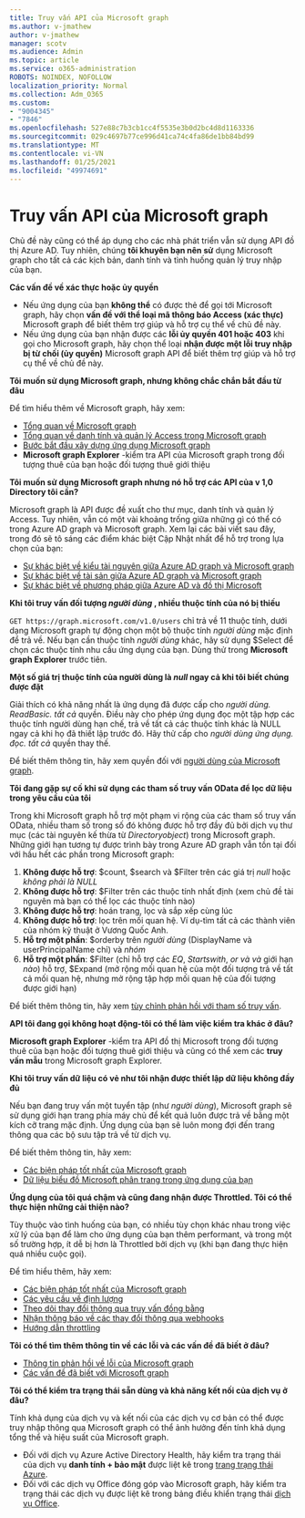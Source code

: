 ```yaml
---
title: Truy vấn API của Microsoft graph
ms.author: v-jmathew
author: v-jmathew
manager: scotv
ms.audience: Admin
ms.topic: article
ms.service: o365-administration
ROBOTS: NOINDEX, NOFOLLOW
localization_priority: Normal
ms.collection: Adm_O365
ms.custom:
- "9004345"
- "7846"
ms.openlocfilehash: 527e88c7b3cb1cc4f5535e3b0d2bc4d8d1163336
ms.sourcegitcommit: 029c4697b77ce996d41ca74c4fa86de1bb84bd99
ms.translationtype: MT
ms.contentlocale: vi-VN
ms.lasthandoff: 01/25/2021
ms.locfileid: "49974691"
---
```

# <a name="querying-the-microsoft-graph-api"></a>Truy vấn API của Microsoft graph

Chủ đề này cũng có thể áp dụng cho các nhà phát triển vẫn sử dụng API đồ thị Azure AD. Tuy nhiên, chúng **tôi khuyên bạn nên sử** dụng Microsoft graph cho tất cả các kịch bản, danh tính và tình huống quản lý truy nhập của bạn.

**Các vấn đề về xác thực hoặc ủy quyền**

- Nếu ứng dụng của bạn **không thể** có được thẻ để gọi tới Microsoft graph, hãy chọn **vấn đề với thể loại mã thông báo Access (xác thực)** Microsoft graph để biết thêm trợ giúp và hỗ trợ cụ thể về chủ đề này.
- Nếu ứng dụng của bạn nhận được các **lỗi ủy quyền 401 hoặc 403** khi gọi cho Microsoft graph, hãy chọn thể loại **nhận được một lỗi truy nhập bị từ chối (ủy quyền)** Microsoft graph API để biết thêm trợ giúp và hỗ trợ cụ thể về chủ đề này.

**Tôi muốn sử dụng Microsoft graph, nhưng không chắc chắn bắt đầu từ đâu**

Để tìm hiểu thêm về Microsoft graph, hãy xem:

- [Tổng quan về Microsoft graph](https://docs.microsoft.com/graph/overview)
- [Tổng quan về danh tính và quản lý Access trong Microsoft graph](https://docs.microsoft.com/graph/azuread-identity-access-management-concept-overview)
- [Bước bắt đầu xây dựng ứng dụng Microsoft graph](https://docs.microsoft.com/graph/)
- **Microsoft graph Explorer** -kiểm tra API của Microsoft graph trong đối tượng thuê của bạn hoặc đối tượng thuê giới thiệu

**Tôi muốn sử dụng Microsoft graph nhưng nó hỗ trợ các API của v 1,0 Directory tôi cần?**

Microsoft graph là API được đề xuất cho thư mục, danh tính và quản lý Access. Tuy nhiên, vẫn có một vài khoảng trống giữa những gì có thể có trong Azure AD graph và Microsoft graph. Xem lại các bài viết sau đây, trong đó sẽ tô sáng các điểm khác biệt Cập Nhật nhất để hỗ trợ trong lựa chọn của bạn:

- [Sự khác biệt về kiểu tài nguyên giữa Azure AD graph và Microsoft graph](https://docs.microsoft.com/graph/migrate-azure-ad-graph-resource-differences)
- [Sự khác biệt về tài sản giữa Azure AD graph và Microsoft graph](https://docs.microsoft.com/graph/migrate-azure-ad-graph-property-differences)
- [Sự khác biệt về phương pháp giữa Azure AD và đồ thị Microsoft](https://docs.microsoft.com/graph/migrate-azure-ad-graph-method-differences)

**Khi tôi truy vấn đối tượng *người dùng* , nhiều thuộc tính của nó bị thiếu**

`GET https://graph.microsoft.com/v1.0/users` chỉ trả về 11 thuộc tính, dưới dạng Microsoft graph tự động chọn một bộ thuộc tính *người dùng* mặc định để trả về. Nếu bạn cần thuộc tính *người dùng* khác, hãy sử dụng $Select để chọn các thuộc tính nhu cầu ứng dụng của bạn. Dùng thử trong **Microsoft graph Explorer** trước tiên.

**Một số giá trị thuộc tính của người dùng là *null* ngay cả khi tôi biết chúng được đặt**

Giải thích có khả năng nhất là ứng dụng đã được cấp cho *người dùng. ReadBasic. tất cả* quyền. Điều này cho phép ứng dụng đọc một tập hợp các thuộc tính người dùng hạn chế, trả về tất cả các thuộc tính khác là NULL ngay cả khi họ đã thiết lập trước đó. Hãy thử cấp cho *người dùng ứng dụng. đọc. tất cả* quyền thay thế.

Để biết thêm thông tin, hãy xem quyền đối với [người dùng của Microsoft graph](https://docs.microsoft.com/graph/permissions-reference#user-permissions).

**Tôi đang gặp sự cố khi sử dụng các tham số truy vấn OData để lọc dữ liệu trong yêu cầu của tôi**

Trong khi Microsoft graph hỗ trợ một phạm vi rộng của các tham số truy vấn OData, nhiều tham số trong số đó không được hỗ trợ đầy đủ bởi dịch vụ thư mục (các tài nguyên kế thừa từ *Directoryobject*) trong Microsoft graph. Những giới hạn tương tự được trình bày trong Azure AD graph vẫn tồn tại đối với hầu hết các phần trong Microsoft graph:

1. **Không được hỗ trợ**: $count, $search và $Filter trên các giá trị *null* hoặc *không phải là NULL*
2. **Không được hỗ trợ**: $Filter trên các thuộc tính nhất định (xem chủ đề tài nguyên mà bạn có thể lọc các thuộc tính nào)
3. **Không được hỗ trợ**: hoán trang, lọc và sắp xếp cùng lúc
4. **Không được hỗ trợ**: lọc trên mối quan hệ. Ví dụ-tìm tất cả các thành viên của nhóm kỹ thuật ở Vương Quốc Anh.
5. **Hỗ trợ một phần**: $orderby trên *người dùng* (DisplayName và userPrincipalName chỉ) và *nhóm*
6. **Hỗ trợ một phần**: $Filter (chỉ hỗ trợ các *EQ*, *Startswith*, *or* *và và* giới hạn *nào*) hỗ trợ, $Expand (mở rộng mối quan hệ của một đối tượng trả về tất cả mối quan hệ, nhưng mở rộng tập hợp mối quan hệ của đối tượng được giới hạn)

Để biết thêm thông tin, hãy xem [tùy chỉnh phản hồi với tham số truy vấn](https://docs.microsoft.com/graph/query-parameters).

**API tôi đang gọi không hoạt động-tôi có thể làm việc kiểm tra khác ở đâu?**

**Microsoft graph Explorer** -kiểm tra API đồ thị Microsoft trong đối tượng thuê của bạn hoặc đối tượng thuê giới thiệu và cũng có thể xem các **truy vấn mẫu** trong Microsoft graph Explorer.

**Khi tôi truy vấn dữ liệu có vẻ như tôi nhận được thiết lập dữ liệu không đầy đủ**

Nếu bạn đang truy vấn một tuyển tập (như *người dùng*), Microsoft graph sẽ sử dụng giới hạn trang phía máy chủ để kết quả luôn được trả về bằng một kích cỡ trang mặc định. Ứng dụng của bạn sẽ luôn mong đợi đến trang thông qua các bộ sưu tập trả về từ dịch vụ.

Để biết thêm thông tin, hãy xem:

- [Các biện pháp tốt nhất của Microsoft graph](https://docs.microsoft.com/graph/best-practices-concept)
- [Dữ liệu biểu đồ Microsoft phân trang trong ứng dụng của bạn](https://docs.microsoft.com/graph/paging)

**Ứng dụng của tôi quá chậm và cũng đang nhận được Throttled. Tôi có thể thực hiện những cải thiện nào?**

Tùy thuộc vào tình huống của bạn, có nhiều tùy chọn khác nhau trong việc xử lý của bạn để làm cho ứng dụng của bạn thêm performant, và trong một số trường hợp, ít dễ bị hơn là Throttled bởi dịch vụ (khi bạn đang thực hiện quá nhiều cuộc gọi).

Để tìm hiểu thêm, hãy xem:

- [Các biện pháp tốt nhất của Microsoft graph](https://docs.microsoft.com/graph/best-practices-concept)
- [Các yêu cầu về định lượng](https://docs.microsoft.com/graph/json-batching)
- [Theo dõi thay đổi thông qua truy vấn đồng bằng](https://docs.microsoft.com/graph/delta-query-overview)
- [Nhận thông báo về các thay đổi thông qua webhooks](https://docs.microsoft.com/graph/webhooks)
- [Hướng dẫn throttling](https://docs.microsoft.com/graph/throttling)

**Tôi có thể tìm thêm thông tin về các lỗi và các vấn đề đã biết ở đâu?**

- [Thông tin phản hồi về lỗi của Microsoft graph](https://docs.microsoft.com/graph/errors)
- [Các vấn đề đã biết với Microsoft graph](https://docs.microsoft.com/graph/known-issues)

**Tôi có thể kiểm tra trạng thái sẵn dùng và khả năng kết nối của dịch vụ ở đâu?**

Tính khả dụng của dịch vụ và kết nối của các dịch vụ cơ bản có thể được truy nhập thông qua Microsoft graph có thể ảnh hưởng đến tính khả dụng tổng thể và hiệu suất của Microsoft graph.

- Đối với dịch vụ Azure Active Directory Health, hãy kiểm tra trạng thái của dịch vụ **danh tính + bảo mật** được liệt kê trong [trang trạng thái Azure](https://azure.microsoft.com/status/).
- Đối với các dịch vụ Office đóng góp vào Microsoft graph, hãy kiểm tra trạng thái các dịch vụ được liệt kê trong bảng điều khiển trạng thái [dịch vụ Office](https://portal.office.com/adminportal/home#/servicehealth).
